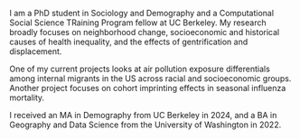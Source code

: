 I am a PhD student in Sociology and Demography and a Computational Social Science TRaining Program fellow at UC Berkeley. My research broadly focuses on neighborhood change, socioeconomic and historical causes of health inequality, and the effects of gentrification and displacement.

One of my current projects looks at air pollution exposure differentials among internal migrants in the US across racial and socioeconomic groups. Another project focuses on cohort imprinting effects in seasonal influenza mortality.

I received an MA in Demography from UC Berkeley in 2024, and a BA in Geography and Data Science from the University of Washington in 2022.
